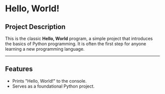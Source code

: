 # Hello, World!

## Project Description
This is the classic **Hello, World** program, a simple project that introduces the basics of Python programming. It is often the first step for anyone learning a new programming language.

---

## Features
- Prints "Hello, World!" to the console.
- Serves as a foundational Python project.
